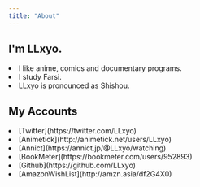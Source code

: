 ```yaml
---
title: "About"
---
```

## I'm LLxyo.
<li>I like anime, comics and documentary programs.</li>
<li>I study Farsi.</li>
<li>LLxyo is pronounced as Shishou.</li>  

## My Accounts
<li>[Twitter](https://twitter.com/LLxyo)</li>
<li>[Animetick](http://animetick.net/users/LLxyo)</li>
<li>[Annict](https://annict.jp/@LLxyo/watching)</li>
<li>[BookMeter](https://bookmeter.com/users/952893)</li>
<li>[Github](https://github.com/LLxyo)</li>
<li>[AmazonWishList](http://amzn.asia/df2G4X0)</li>